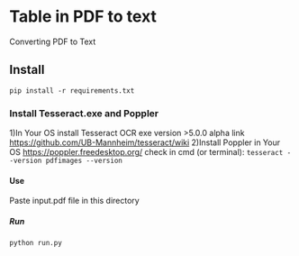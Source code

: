# Table in PDF to text
Converting PDF to Text


## Install
```
pip install -r requirements.txt
```
### Install Tesseract.exe and Poppler
1)In Your OS install Tesseract OCR exe version >5.0.0 alpha link https://github.com/UB-Mannheim/tesseract/wiki
2)Install Poppler in Your OS https://poppler.freedesktop.org/
check in cmd (or terminal):
``
tesseract --version
pdfimages --version
``
#### Use
Paste input.pdf file in this directory
##### Run
```
python run.py
```
